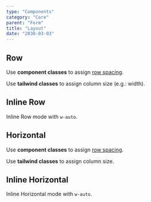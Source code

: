 ```yaml
---
type: "Components"
category: "Core"
parent: "Form"
title: "Layout"
date: "2030-03-03"
---
```


## Row

Use **component classes** to assign [row spacing](/components/core/row/content#space).

Use **tailwind classes** to assign column size (e.g.: width).

<demo>
  <demovanilla src="vanilla/components/core/form/mode-row">
  </demovanilla>
</demo>

## Inline Row

Inline Row mode with `w-auto`.

<demo>
  <demovanilla src="vanilla/components/core/form/mode-inline-row">
  </demovanilla>
</demo>

## Horizontal

Use **component classes** to assign [row spacing](/components/core/row/content#space).

Use **tailwind classes** to assign column size.

<demo>
  <demovanilla src="vanilla/components/core/form/mode-horizontal">
  </demovanilla>
</demo>

## Inline Horizontal

Inline Horizontal mode with `w-auto`.

<demo>
  <demovanilla src="vanilla/components/core/form/mode-inline-horizontal">
  </demovanilla>
</demo>
